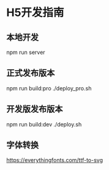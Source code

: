 # H5开发指南


## 本地开发
npm run server

## 正式发布版本
npm run build:pro
./deploy_pro.sh

## 开发版发布版本
npm run build:dev
./deploy.sh

## 字体转换
https://everythingfonts.com/ttf-to-svg


